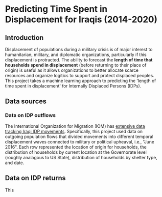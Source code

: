 # Predicting Time Spent in Displacement for Iraqis (2014-2020)

## Introduction

Displacement of populations during a military crisis is of major interest to humanitarian, military, and diplomatic organizations, particularly if this displacement is protracted. The ability to forecast the **length of time that households spend in displacement** (before returning to their place of origin) is useful as it allows organizations to better allocate scarce resources and organize logitics to support and protect displaced peoples. This project takes a machine learning approach to predicting the 'length of time spent in displacement' for Internally Displaced Persons (IDPs). 

## Data sources

### Data on IDP outflows
The International Organization for Migration (IOM) has [extensive data tracking Iraqi IDP movements](http://iraqdtm.iom.int/). Specifically, this project used data on outgoing population flows that divided movements into different temporal displacement waves connected to military or political upheaval, i.e., "June 2016". Each row represented the location of origin for households, the distribution of households by current location at the Governorate level (roughly analagous to US State), distribution of households by shelter type, and date. 

## Data on IDP returns
This 
